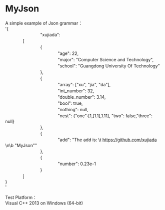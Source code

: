 # MyJson

A simple example of Json grammar：<br>
'{<br>
　　　　　　　　"xujiada": <br>
　　　　[<br>
　　　　　　　　{<br>
　　　　　　　　　　　　"age": 22,<br>
　　　　　　　　　　　　"major": "Computer Science and Technology",<br>
　　　　　　　　　　　　"school": "Guangdong University Of Technology"<br>
　　　　　　　　},<br>
　　　　　　　　{<br>
　　　　　　　　　　　　"array": ["xu", "jia", "da"],<br>
　　　　　　　　　　　　"int_number": 32,<br>
　　　　　　　　　　　　"double_number": 3.14,<br>
　　　　　　　　　　　　"bool": true,<br>
　　　　　　　　　　　　"nothing": null,<br>
　　　　　　　　　　　　"nest": {"one":[1,[1.1],1.11], "two": false,"three": null}<br>
　　　　　　　　},<br>
　　　　　　　　{<br>
　　　　　　　　　　　　"add": "The add is: \t https://github.com/xujiada \n\b \"MyJson\""<br>
　　　　　　　　},<br>
　　　　　　　　{<br>
　　　　　　　　　　　　"number": 0.23e-1<br>
　　　　　　　　}<br>
　　　　]<br>
}<br>
'

Test Platform：<br>
Visual C++ 2013 on Windows (64-bit)<br>
